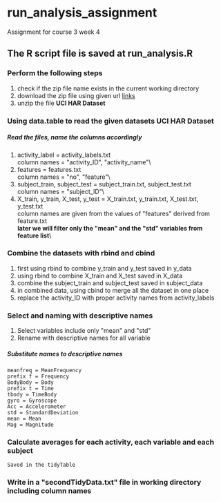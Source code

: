 # run_analysis_assignment
Assignment for course 3 week 4

## The R script file is saved at run_analysis.R
### Perform the following steps
1. check if the zip file name exists in the current working directory
2. download the zip file using given url
[links](https://d396qusza40orc.cloudfront.net/getdata%2Fprojectfiles%2FUCI%20HAR%20Dataset.zip)
3. unzip the file
**UCI HAR Dataset**  

### Using **data.table** to read the given datasets **UCI HAR Dataset**
##### Read the files, name the columns accordingly
1. activity_label = activity_labels.txt\
    column names = "activity_ID", "activity_name"\
2. features = features.txt\
    column names = "no", "feature"\
3. subject_train, subject_test = subject_train.txt, subject_test.txt\
    column names = "subject_ID"\
4. X_train, y_train, X_test, y_test = X_train.txt, y_train.txt, X_test.txt, y_test.txt\
    column names are given from the values of "features" derived from feature.txt\
    **later we will filter only the "mean" and the "std" variables from feature list**\
  
### Combine the datasets with rbind and cbind
1. first using rbind to combine y_train and y_test saved in y_data
2. using rbind to combine X_train and X_test saved in X_data
3. combine the subject_train and subject_test saved in subject_data
4. in combined data, using cbind to merge all the dataset in one place
5. replace the activity_ID with proper activity names from activity_labels

### Select and naming with descriptive names  
1. Select variables include only "mean" and "std"
2. Rename with descriptive names for all variable

##### Substitute names to descriptive names
    meanfreq = MeanFrequency
    prefix f = Frequency
    BodyBody = Body
    prefix t = Time
    tbody = TimeBody
    gyro = Gyroscope
    Acc = Accelerometer
    std = StandardDeviation
    mean = Mean
    Mag = Magnitude

### Calculate averages for each activity, each variable and each subject
    Saved in the tidyTable
    
### Write in a "secondTidyData.txt" file in working directory including column names